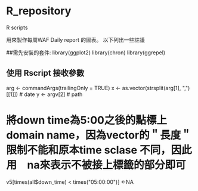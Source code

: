 # R_repository
R scripts

用來製作每周WAF Daily report 的圖表。
以下列出一些註議

##需先安裝的套件:
library(ggplot2)
library(chron)
library(ggrepel)

## 使用 Rscript 接收參數
arg <- commandArgs(trailingOnly = TRUE)
x <- as.vector(strsplit(arg[1], ",")[[1]])  # date
y <- argv[2]    # path


### 
# 將down time為5:00之後的點標上domain name，因為vector的＂長度＂限制不能和原本time sclase 不同，因此用　na來表示不被接上標籤的部分即可
v5[times(all$down_time) < times("05:00:00")] <-NA

